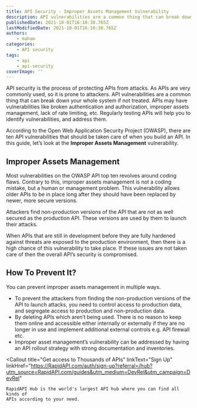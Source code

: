 ```yaml
---
title: ​​API Security - Improper Assets Management Vulnerability
description: API vulnerabilities are a common thing that can break down your whole system if not treated. APIs may have vulnerabilities like broken authentication and authorization, improper assets management, lack of rate limiting, etc.
publishedDate: 2021-10-01T16:10:30.765Z
lastModifiedDate: 2021-10-01T16:10:30.765Z
authors:
    - maham
categories:
    - API security
tags:
    - api
    - api-security
coverImage: ''
---
```


<Lead>

API security is the process of protecting APIs from attacks. As APIs are very commonly used, so it is prone to attackers. API vulnerabilities are a common thing that can break down your whole system if not treated. APIs may have vulnerabilities like broken authentication and authorization, improper assets management, lack of rate limiting, etc. Regularly testing APIs will help you to identify vulnerabilities, and address them.

</Lead>

According to the Open Web Application Security Project (OWASP), there are ten API vulnerabilities that should be taken care of when you build an API. In this guide, let’s look at the **Improper Assets Management** vulnerability.

## Improper Assets Management

Most vulnerabilities on the OWASP API top ten revolves around coding flaws. Contrary to this, improper assets management is not a coding mistake, but a human or management problem. This vulnerability allows older APIs to be in place long after they should have been replaced by newer, more secure versions.

Attackers find non-production versions of the API that are not as well secured as the production API. These versions are used by them to launch their attacks.

When APIs that are still in development before they are fully hardened against threats are exposed to the production environment, then there is a high chance of this vulnerability to take place. If these issues are not taken care of then the overall API’s security is compromised.

## How To Prevent It?

You can prevent improper assets management in multiple ways.

-   To prevent the attackers from finding the non-production versions of the API to launch attacks, you need to control access to production data, and segregate access to production and non-production data.
-   By deleting APIs which aren’t being used. There is no reason to keep them online and accessible either internally or externally if they are no longer in use and implement additional external controls e.g. API firewall etc.
-   Improper asset management’s vulnerability can be addressed by having an API rollout strategy with strong documentation and inventories.

<Callout
	title="Get access to Thousands of APIs"
	linkText="Sign Up"
	linkHref="https://RapidAPI.com/auth/sign-up?referral=/hub?utm_source=RapidAPI.com/guides&utm_medium=DevRel&utm_campaign=DevRel"
>
	RapidAPI Hub is the world's largest API hub where you can find all kinds of
	APIs according to your need.
</Callout>
